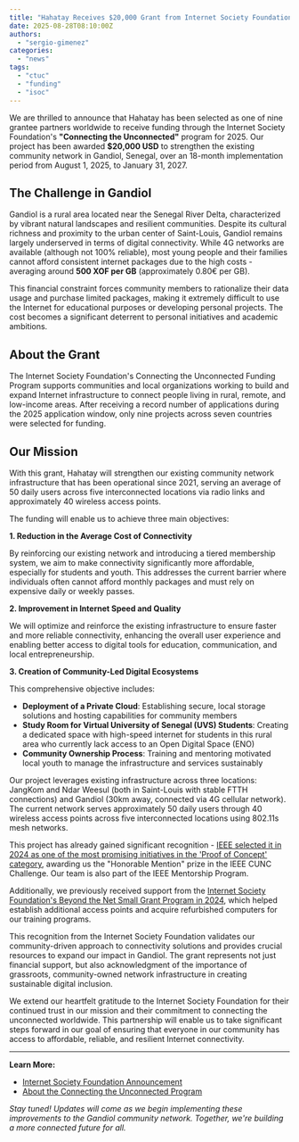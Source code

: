 ```yaml
---
title: "Hahatay Receives $20,000 Grant from Internet Society Foundation to Strengthen Community Network in Gandiol"
date: 2025-08-28T08:10:00Z
authors: 
  - "sergio-gimenez"  
categories: 
  - "news"
tags: 
  - "ctuc"
  - "funding"
  - "isoc"
---
```


We are thrilled to announce that Hahatay has been selected as one of nine grantee partners worldwide to receive funding through the Internet Society Foundation's **"Connecting the Unconnected"** program for 2025. Our project has been awarded **$20,000 USD** to strengthen the existing community network in Gandiol, Senegal, over an 18-month implementation period from August 1, 2025, to January 31, 2027.

## The Challenge in Gandiol

Gandiol is a rural area located near the Senegal River Delta, characterized by vibrant natural landscapes and resilient communities. Despite its cultural richness and proximity to the urban center of Saint-Louis, Gandiol remains largely underserved in terms of digital connectivity. While 4G networks are available (although not 100% reliable), most young people and their families cannot afford consistent internet packages due to the high costs - averaging around **500 XOF per GB** (approximately 0.80€ per GB).

This financial constraint forces community members to rationalize their data usage and purchase limited packages, making it extremely difficult to use the Internet for educational purposes or developing personal projects. The cost becomes a significant deterrent to personal initiatives and academic ambitions.

## About the Grant

The Internet Society Foundation's Connecting the Unconnected Funding Program supports communities and local organizations working to build and expand Internet infrastructure to connect people living in rural, remote, and low-income areas. After receiving a record number of applications during the 2025 application window, only nine projects across seven countries were selected for funding.

## Our Mission

With this grant, Hahatay will strengthen our existing community network infrastructure that has been operational since 2021, serving an average of 50 daily users across five interconnected locations via radio links and approximately 40 wireless access points.

The funding will enable us to achieve three main objectives:

**1. Reduction in the Average Cost of Connectivity**

By reinforcing our existing network and introducing a tiered membership system, we aim to make connectivity significantly more affordable, especially for students and youth. This addresses the current barrier where individuals often cannot afford monthly packages and must rely on expensive daily or weekly passes.

**2. Improvement in Internet Speed and Quality**

We will optimize and reinforce the existing infrastructure to ensure faster and more reliable connectivity, enhancing the overall user experience and enabling better access to digital tools for education, communication, and local entrepreneurship.

**3. Creation of Community-Led Digital Ecosystems**

This comprehensive objective includes:

- **Deployment of a Private Cloud**: Establishing secure, local storage solutions and hosting capabilities for community members
- **Study Room for Virtual University of Senegal (UVS) Students**: Creating a dedicated space with high-speed internet for students in this rural area who currently lack access to an Open Digital Space (ENO)
- **Community Ownership Process**: Training and mentoring motivated local youth to manage the infrastructure and services sustainably

Our project leverages existing infrastructure across three locations: JangKom and Ndar Weesul (both in Saint-Louis with stable FTTH connections) and Gandiol (30km away, connected via 4G cellular network). The current network serves approximately 50 daily users through 40 wireless access points across five interconnected locations using 802.11s mesh networks.

This project has already gained significant recognition - [IEEE selected it in 2024 as one of the most promising initiatives in the 'Proof of Concept' category](../20241129-ieee-cunc-winners/), awarding us the "Honorable Mention" prize in the IEEE CUNC Challenge. Our team is also part of the IEEE Mentorship Program. 

Additionally, we previously received support from the [Internet Society Foundation's Beyond the Net Small Grant Program in 2024](https://www.isocfoundation.org/project/a-community-network-for-hahatay-gandiol/), which helped establish additional access points and acquire refurbished computers for our training programs.

This recognition from the Internet Society Foundation validates our community-driven approach to connectivity solutions and provides crucial resources to expand our impact in Gandiol. The grant represents not just financial support, but also acknowledgment of the importance of grassroots, community-owned network infrastructure in creating sustainable digital inclusion.

We extend our heartfelt gratitude to the Internet Society Foundation for their continued trust in our mission and their commitment to connecting the unconnected worldwide. This partnership will enable us to take significant steps forward in our goal of ensuring that everyone in our community has access to affordable, reliable, and resilient Internet connectivity.

---

**Learn More:**

- [Internet Society Foundation Announcement](https://www.isocfoundation.org/2025/08/announcing-a-new-group-of-9-grantee-partners-to-connect-the-unconnected-worldwide/)
- [About the Connecting the Unconnected Program](https://www.internetsociety.org/funding-areas/connecting-the-unconnected/)

*Stay tuned! Updates will come as we begin implementing these improvements to the Gandiol community network. Together, we're building a more connected future for all.*
